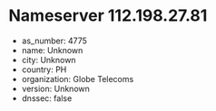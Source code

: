 # Nameserver 112.198.27.81

* as_number: 4775
* name: Unknown
* city: Unknown
* country: PH
* organization: Globe Telecoms
* version: Unknown
* dnssec: false
